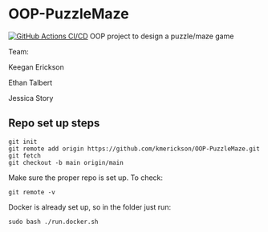 # OOP-PuzzleMaze
[![GitHub Actions CI/CD](https://github.com/kmerickson/OOP-PuzzleMaze/actions/workflows/ci-test.yml/badge.svg)](https://github.com/kmerickson/OOP-PuzzleMaze/actions/workflows/ci-test.yml)
OOP project to design a puzzle/maze game

Team:
  
  Keegan Erickson
  
  Ethan Talbert
  
  Jessica Story

## Repo set up steps
```
git init
git remote add origin https://github.com/kmerickson/OOP-PuzzleMaze.git
git fetch
git checkout -b main origin/main
```


Make sure the proper repo is set up. To check:

`git remote -v`

Docker is already set up, so in the folder just run:

`sudo bash ./run.docker.sh`

